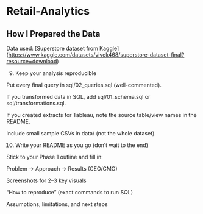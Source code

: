 # Retail-Analytics
## How I Prepared the Data

Data used: [Superstore dataset from Kaggle] (https://www.kaggle.com/datasets/vivek468/superstore-dataset-final?resource=download)

9) Keep your analysis reproducible

Put every final query in sql/02_queries.sql (well-commented).

If you transformed data in SQL, add sql/01_schema.sql or sql/transformations.sql.

If you created extracts for Tableau, note the source table/view names in the README.

Include small sample CSVs in data/ (not the whole dataset).

10) Write your README as you go (don’t wait to the end)

Stick to your Phase 1 outline and fill in:

Problem → Approach → Results (CEO/CMO)

Screenshots for 2–3 key visuals

“How to reproduce” (exact commands to run SQL)

Assumptions, limitations, and next steps
